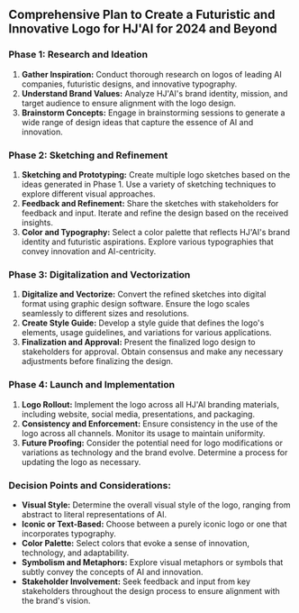 ## Comprehensive Plan to Create a Futuristic and Innovative Logo for HJ'AI for 2024 and Beyond

### Phase 1: Research and Ideation

1. **Gather Inspiration:** Conduct thorough research on logos of leading AI companies, futuristic designs, and innovative typography.
2. **Understand Brand Values:** Analyze HJ'AI's brand identity, mission, and target audience to ensure alignment with the logo design.
3. **Brainstorm Concepts:** Engage in brainstorming sessions to generate a wide range of design ideas that capture the essence of AI and innovation.

### Phase 2: Sketching and Refinement

1. **Sketching and Prototyping:** Create multiple logo sketches based on the ideas generated in Phase 1. Use a variety of sketching techniques to explore different visual approaches.
2. **Feedback and Refinement:** Share the sketches with stakeholders for feedback and input. Iterate and refine the design based on the received insights.
3. **Color and Typography:** Select a color palette that reflects HJ'AI's brand identity and futuristic aspirations. Explore various typographies that convey innovation and AI-centricity.

### Phase 3: Digitalization and Vectorization

1. **Digitalize and Vectorize:** Convert the refined sketches into digital format using graphic design software. Ensure the logo scales seamlessly to different sizes and resolutions.
2. **Create Style Guide:** Develop a style guide that defines the logo's elements, usage guidelines, and variations for various applications.
3. **Finalization and Approval:** Present the finalized logo design to stakeholders for approval. Obtain consensus and make any necessary adjustments before finalizing the design.

### Phase 4: Launch and Implementation

1. **Logo Rollout:** Implement the logo across all HJ'AI branding materials, including website, social media, presentations, and packaging.
2. **Consistency and Enforcement:** Ensure consistency in the use of the logo across all channels. Monitor its usage to maintain uniformity.
3. **Future Proofing:** Consider the potential need for logo modifications or variations as technology and the brand evolve. Determine a process for updating the logo as necessary.

### Decision Points and Considerations:

* **Visual Style:** Determine the overall visual style of the logo, ranging from abstract to literal representations of AI.
* **Iconic or Text-Based:** Choose between a purely iconic logo or one that incorporates typography.
* **Color Palette:** Select colors that evoke a sense of innovation, technology, and adaptability.
* **Symbolism and Metaphors:** Explore visual metaphors or symbols that subtly convey the concepts of AI and innovation.
* **Stakeholder Involvement:** Seek feedback and input from key stakeholders throughout the design process to ensure alignment with the brand's vision.